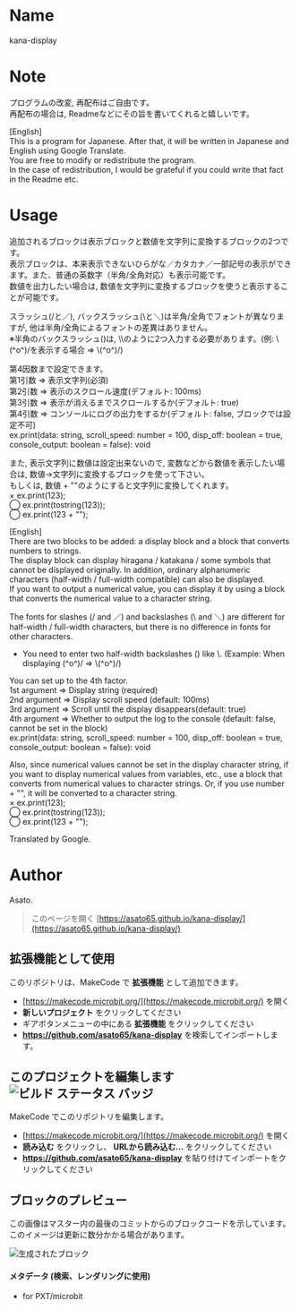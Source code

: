 # Name

kana-display

# Note

プログラムの改変, 再配布はご自由です。  
再配布の場合は, Readmeなどにその旨を書いてくれると嬉しいです。

[English]  
This is a program for Japanese. After that, it will be written in Japanese and English using Google Translate.  
You are free to modify or redistribute the program.  
In the case of redistribution, I would be grateful if you could write that fact in the Readme etc.

# Usage

追加されるブロックは表示ブロックと数値を文字列に変換するブロックの2つです。  
表示ブロックは、本来表示できないひらがな／カタカナ／一部記号の表示ができます。また、普通の英数字（半角/全角対応）も表示可能です。  
数値を出力したい場合は, 数値を文字列に変換するブロックを使うと表示することが可能です。
 
スラッシュ(/と／), バックスラッシュ(\と＼)は半角/全角でフォントが異なりますが, 他は半角/全角によるフォントの差異はありません。  
 ※半角のバックスラッシュ(\)は, \\\のように2つ入力する必要があります。(例: \\(^o^)/を表示する場合 => \\\(^o^)/)
 
第4因数まで設定できます。  
 第1引数 => 表示文字列(必須)  
 第2引数 => 表示のスクロール速度(デフォルト: 100ms)  
 第3引数 => 表示が消えるまでスクロールするか(デフォルト: true)  
 第4引数 => コンソールにログの出力をするか(デフォルト: false, ブロックでは設定不可)  
ex.print(data: string, scroll_speed: number = 100, disp_off: boolean = true, console_output: boolean = false): void
 
また, 表示文字列に数値は設定出来ないので, 変数などから数値を表示したい場合は, 数値→文字列に変換するブロックを使って下さい。  
もしくは, 数値 + ""のようにすると文字列に変換してくれます。  
× ex.print(123);  
◯ ex.print(tostring(123));  
◯ ex.print(123 + "");  
 
[English]  
There are two blocks to be added: a display block and a block that converts numbers to strings.  
The display block can display hiragana / katakana / some symbols that cannot be displayed originally. In addition, ordinary alphanumeric characters (half-width / full-width compatible) can also be displayed.  
If you want to output a numerical value, you can display it by using a block that converts the numerical value to a character string.  
 
The fonts for slashes (/ and ／) and backslashes (\ and ＼) are different for half-width / full-width characters, but there is no difference in fonts for other characters.  
 * You need to enter two half-width backslashes (\) like \\. (Example: When displaying \(^o^)/ => \\(^o^)/)
 
You can set up to the 4th factor.  
 1st argument => Display string (required)  
 2nd argument => Display scroll speed (default: 100ms)  
 3rd argument => Scroll until the display disappears(default: true)  
 4th argument => Whether to output the log to the console (default: false, cannot be set in the block)  
ex.print(data: string, scroll_speed: number = 100, disp_off: boolean = true, console_output: boolean = false): void
 
Also, since numerical values ​​cannot be set in the display character string, if you want to display numerical values ​​from variables, etc., use a block that converts from numerical values ​​to character strings.
Or, if you use number + "", it will be converted to a character string.  
× ex.print(123);  
◯ ex.print(tostring(123));  
◯ ex.print(123 + "");  
 
 
Translated by Google.

# Author

Asato.



> このページを開く [https://asato65.github.io/kana-display/](https://asato65.github.io/kana-display/)

## 拡張機能として使用

このリポジトリは、MakeCode で **拡張機能** として追加できます。

* [https://makecode.microbit.org/](https://makecode.microbit.org/) を開く
* **新しいプロジェクト** をクリックしてください
* ギアボタンメニューの中にある **拡張機能** をクリックしてください
* **https://github.com/asato65/kana-display** を検索してインポートします。

## このプロジェクトを編集します ![ビルド ステータス バッジ](https://github.com/asato65/kana-display/workflows/MakeCode/badge.svg)

MakeCode でこのリポジトリを編集します。

* [https://makecode.microbit.org/](https://makecode.microbit.org/) を開く
* **読み込む** をクリックし、 **URLから読み込む...** をクリックしてください
* **https://github.com/asato65/kana-display** を貼り付けてインポートをクリックしてください

## ブロックのプレビュー

この画像はマスター内の最後のコミットからのブロックコードを示しています。
このイメージは更新に数分かかる場合があります。

![生成されたブロック](https://github.com/asato65/kana-display/raw/master/.github/makecode/blocks.png)

#### メタデータ (検索、レンダリングに使用)

* for PXT/microbit
<script src="https://makecode.com/gh-pages-embed.js"></script><script>makeCodeRender("{{ site.makecode.home_url }}", "{{ site.github.owner_name }}/{{ site.github.repository_name }}");</script>
